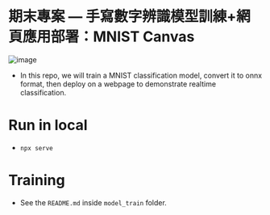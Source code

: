 # 期末專案 — 手寫數字辨識模型訓練+網頁應用部署：MNIST Canvas
![image](https://user-images.githubusercontent.com/114737820/209920042-1899ff61-778c-4a21-962b-32a70dd531bb.png)
* In this repo, we will train a MNIST classification model, convert it to onnx format, then deploy on a webpage to demonstrate realtime classification.
# Run in local
* ```npx serve```
# Training
* See the ```README.md``` inside ```model_train``` folder.
